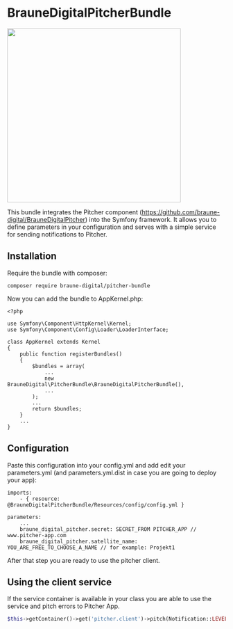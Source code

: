 # BrauneDigitalPitcherBundle

<img src="http://www.pitcher-app.com/images/Pitcher-Logo-Pos-Big.png" width="400">

This bundle integrates the Pitcher component (https://github.com/braune-digital/BrauneDigitalPitcher) into the Symfony framework. It allows you to define parameters in your configuration and serves with a simple service for sending notifications to Pitcher.

## Installation

Require the bundle with composer:

```
composer require braune-digital/pitcher-bundle
```

Now you can add the bundle to AppKernel.php:

```
<?php

use Symfony\Component\HttpKernel\Kernel;
use Symfony\Component\Config\Loader\LoaderInterface;

class AppKernel extends Kernel
{
    public function registerBundles()
    {
        $bundles = array(
        	...
            new BrauneDigital\PitcherBundle\BrauneDigitalPitcherBundle(),
            ...
        );
        ...
        return $bundles;
    }
    ...
}

```

## Configuration

Paste this configuration into your config.yml and add edit your parameters.yml (and parameters.yml.dist in case you are going to deploy your app):

```
imports:
    - { resource: @BrauneDigitalPitcherBundle/Resources/config/config.yml }
```

```
parameters:
	...
    braune_digital_pitcher.secret: SECRET_FROM PITCHER_APP // www.pitcher-app.com
    braune_digital_pitcher.satellite_name: YOU_ARE_FREE_TO_CHOOSE_A_NAME // for example: Projekt1
```

After that step you are ready to use the pitcher client.


## Using the client service

If the service container is available in your class you are able to use the service and pitch errors to Pitcher App.


```php
$this->getContainer()->get('pitcher.client')->pitch(Notification::LEVEL_CRITICAL, 'XML API from server B is down');
```
